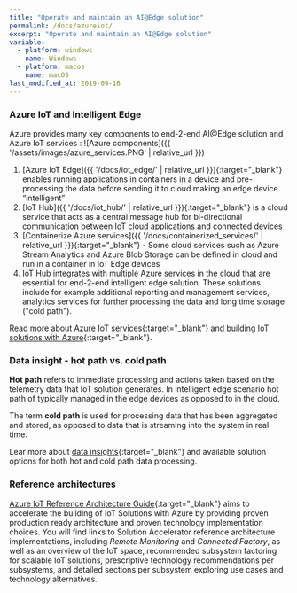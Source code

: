 ```yaml
---
title: "Operate and maintain an AI@Edge solution"
permalink: /docs/azureiot/
excerpt: "Operate and maintain an AI@Edge solution"
variable:
  - platform: windows
    name: Windows
  - platform: macos
    name: macOS
last_modified_at: 2019-09-16
---
```


### Azure IoT and Intelligent Edge

Azure provides many key components to end-2-end AI@Edge solution and Azure IoT services :
![Azure components]({{ '/assets/images/azure_services.PNG' | relative_url }})
1.	[Azure IoT Edge]({{ '/docs/iot_edge/' | relative_url }}){:target="_blank"} enables running applications in containers in a device and pre-processing the data before sending it to cloud making an edge device “intelligent”
2.	[IoT Hub]({{ '/docs/iot_hub/' | relative_url }}){:target="_blank"} is a cloud service that acts as a central message hub for bi-directional communication between IoT cloud applications and connected devices
3.	[Containerize Azure services]({{ '/docs/containerized_services/' | relative_url }}){:target="_blank"} - Some cloud services such as Azure Stream Analytics and Azure Blob Storage can be defined in cloud and run in a container in IoT Edge devices
4.	IoT Hub integrates with multiple Azure services in the cloud that are essential for end-2-end intelligent edge solution. These solutions include for example additional reporting and management services, analytics services for further processing the data and long time storage ("cold path"). 

Read more about [Azure IoT services](https://azure.microsoft.com/en-us/overview/iot/){:target="_blank"} and [building IoT solutions with Azure](https://discover.microsoft.com/azure-iot-building-solutions-dev-guide/){:target="_blank"}.

### Data insight - hot path vs. cold path

**Hot path** refers to immediate processing and actions taken based on the telemetry data that IoT solution generates. In intelligent edge scenario hot path of typically managed in the edge devices as opposed to in the cloud.

The term **cold path** is used for processing data that has been aggregated and stored, as opposed to data that is streaming into the system in real time.

Lear more about [data insights](https://discover.microsoft.com/azure-iot-building-solutions-dev-guide/insights/){:target="_blank"} and available solution options for both hot and cold path data processing.

### Reference architectures

[Azure IoT Reference Architecture Guide](https://azure.microsoft.com/en-us/blog/azure-iot-reference-architecture-update/){:target="_blank"}  aims to accelerate the building of IoT Solutions with Azure by providing proven production ready architecture and proven technology implementation choices. You will find links to Solution Accelerator reference architecture implementations, including *Remote Monitoring* and *Connected Factory*, as well as an overview of the IoT space, recommended subsystem factoring for scalable IoT solutions, prescriptive technology recommendations per subsystems, and detailed sections per subsystem exploring use cases and technology alternatives.




